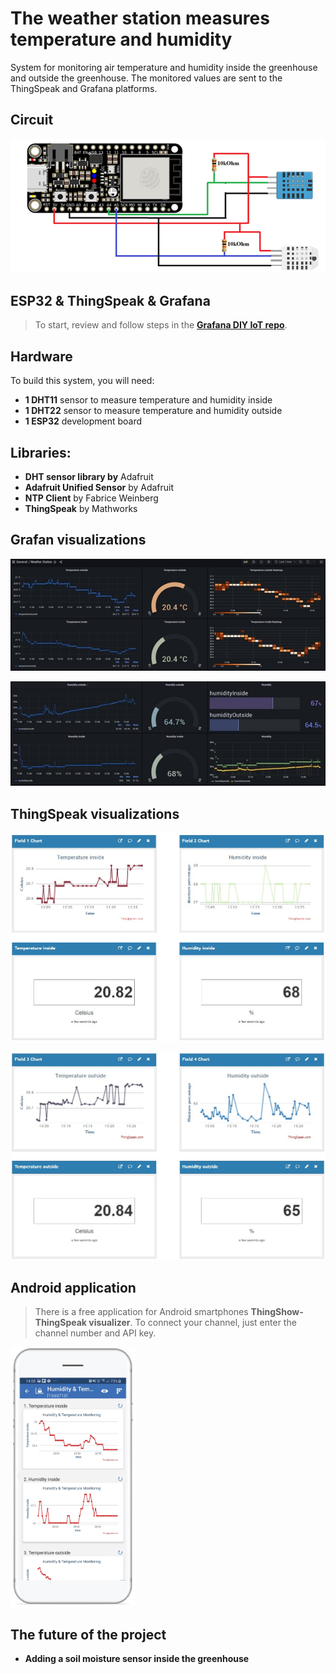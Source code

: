 # The weather station measures temperature and humidity

System for monitoring air temperature and humidity inside the greenhouse and outside the greenhouse. The monitored values are sent to the ThingSpeak and Grafana platforms.

## Circuit

![Image of Hardware](imgs/Schemat.jpg)

## ESP32 & ThingSpeak & Grafana
> To start, review and follow steps in the **[Grafana DIY IoT repo](https://github.com/grafana/diy-iot)**.

## Hardware

To build this system, you will need:
- **1 DHT11** sensor to measure temperature and humidity inside
- **1 DHT22** sensor to measure temperature and humidity outside
- **1 ESP32** development board

## Libraries:

- **DHT sensor library by** Adafruit
- **Adafruit Unified Sensor** by Adafruit
- **NTP Client** by Fabrice Weinberg
- **ThingSpeak** by Mathworks

## Grafan visualizations

![Image of dashboard](imgs/Dashboard1.jpg)

![Image of dashboard](imgs/Dashboard2.jpg)

## ThingSpeak visualizations

![Image of dashboard](imgs/TS1.jpg)

![Image of dashboard](imgs/TS2.jpg)

## Android application

>There is a free application for Android smartphones **ThingShow-ThingSpeak visualizer**. To connect your channel, just enter the channel number and API key.

<img src="imgs/Aplikacja_wykresy.jpg" width="200 height=400">

## The future of the project
- **Adding a soil moisture sensor inside the greenhouse**